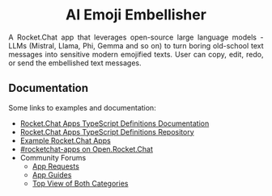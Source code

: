 <h1 align="center">AI Emoji Embellisher</h1>

<p align="justify">
  A Rocket.Chat app that leverages open-source large language models - LLMs (Mistral, Llama, Phi, Gemma and so on) to turn boring old-school text messages into sensitive modern emojified texts. User can copy, edit, redo, or send the embellished text messages.
</p>


## Documentation
Some links to examples and documentation:
- [Rocket.Chat Apps TypeScript Definitions Documentation](https://rocketchat.github.io/Rocket.Chat.Apps-engine/)
- [Rocket.Chat Apps TypeScript Definitions Repository](https://github.com/RocketChat/Rocket.Chat.Apps-engine)
- [Example Rocket.Chat Apps](https://github.com/graywolf336/RocketChatApps)
- [#rocketchat-apps on Open.Rocket.Chat](https://open.rocket.chat/channel/rocketchat-apps)
- Community Forums
  - [App Requests](https://forums.rocket.chat/c/rocket-chat-apps/requests)
  - [App Guides](https://forums.rocket.chat/c/rocket-chat-apps/guides)
  - [Top View of Both Categories](https://forums.rocket.chat/c/rocket-chat-apps)

